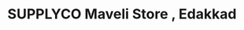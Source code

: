---
title: "SUPPLYCO Maveli Store , Edakkad"
url: /kannur/supplyco-maveli-store-edakkad/
shop: general
---